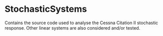 # StochasticSystems
Contains the source code used to analyse the Cessna Citation II stochastic response. Other linear systems are also considered and/or tested. 
